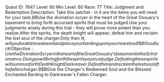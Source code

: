 Quest ID: 7647
Level: 60
Min Level: 60
Race: 77
Title: Judgment and Redemption
Description: Take this satchel - in it are the items you will need for your task.$B$BUse the divination scryer in the heart of the Great Ossuary's basement to bring forth accursed spirits that must be judged.Use your judgments wisely during this trial - they will prove more potent than you realize.After the spirits, the death knight will appear; defeat him and reclaim the lost soul of the charger.Only then $N, will you be able to redeem it and place your barding upon your new steed!$B$BGood luck!
Objective: Use the Divination Scryer in the heart of the Great Ossuary's basement in the Scholomance.Doing so will bring forth the spirits you must judge.Defeating these spirits will summon forth Death Knight Darkreaver.Defeat him and reclaim the lost soul of the fallen charger.$B$BGive the Charger's Redeemed Soul and the Blessed Enchanted Barding to Darkreaver's Fallen Charger.
